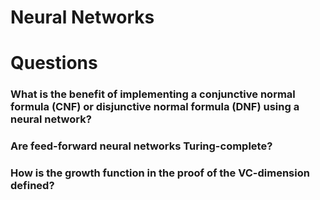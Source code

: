 # Neural Networks



# Questions

### What is the benefit of implementing a conjunctive normal formula (CNF) or disjunctive normal formula (DNF) using a neural network?

### Are feed-forward neural networks Turing-complete?

### How is the growth function in the proof of the VC-dimension defined?